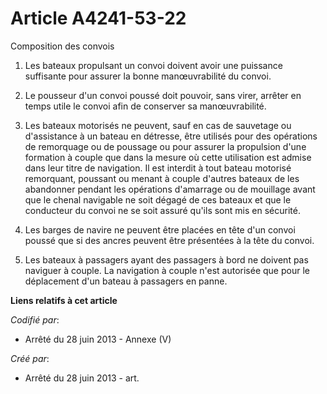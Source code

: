 # Article A4241-53-22

Composition des convois

1. Les bateaux propulsant un convoi doivent avoir une puissance suffisante pour assurer la bonne manœuvrabilité du convoi.

2. Le pousseur d'un convoi poussé doit pouvoir, sans virer, arrêter en temps utile le convoi afin de conserver sa
manœuvrabilité.

3. Les bateaux motorisés ne peuvent, sauf en cas de sauvetage ou d'assistance à un bateau en détresse, être utilisés pour des
opérations de remorquage ou de poussage ou pour assurer la propulsion d'une formation à couple que dans la mesure où cette
utilisation est admise dans leur titre de navigation. Il est interdit à tout bateau motorisé remorquant, poussant ou menant à
couple d'autres bateaux de les abandonner pendant les opérations d'amarrage ou de mouillage avant que le chenal navigable ne
soit dégagé de ces bateaux et que le conducteur du convoi ne se soit assuré qu'ils sont mis en sécurité.

4. Les barges de navire ne peuvent être placées en tête d'un convoi poussé que si des ancres peuvent être présentées à la
tête du convoi.

5. Les bateaux à passagers ayant des passagers à bord ne doivent pas naviguer à couple. La navigation à couple n'est
autorisée que pour le déplacement d'un bateau à passagers en panne.

**Liens relatifs à cet article**

_Codifié par_:

  - Arrêté du 28 juin 2013 -  Annexe (V)

_Créé par_:

  - Arrêté du 28 juin 2013 - art.
